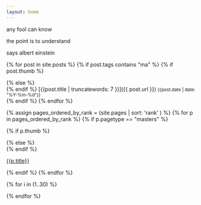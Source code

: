 ```yaml
---
layout: home
---
```

<div class="boxes">

<div class="box box2">

any fool can know

the point is to understand

says albert einstein

</div>


{% for post in site.posts %}
{% if post.tags contains "ma" %}
{% if post.thumb %}
<div class="box altbox" style="background: url('{{post.thumb}}') no-repeat center/cover;">
{% else %}
<div class="box altbox">
{% endif %}
[{{post.title | truncatewords: 7 }}]({{ post.url }})
<small>{{post.date | date: "%Y-%m-%d"}}</small>
</div>
{% endif %}
{% endfor %}


{% assign pages_ordered_by_rank = (site.pages | sort: 'rank' ) %}
{% for p in pages_ordered_by_rank %}
{% if p.pagetype == "masters" %}

{% if p.thumb %}
<div class="box altbox" style="background: url('{{p.thumb}}') no-repeat center/cover;">
{% else %}
<div class="box altbox">
{% endif %}

<a href="{{ p.permalink }}">{{p.title}}</a>
</div>
{% endif %}
{% endfor %}


{% for i in (1..30) %}

<div class="box"></div>

{% endfor %}


</div>
